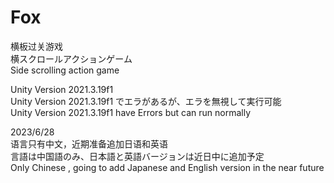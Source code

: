 # Fox

横板过关游戏  
横スクロールアクションゲーム  
Side scrolling action game

 Unity Version 2021.3.19f1  
 Unity Version 2021.3.19f1 でエラがあるが、エラを無視して実行可能  
 Unity Version 2021.3.19f1 have Errors but can run normally

2023/6/28   
语言只有中文，近期准备追加日语和英语  
言語は中国語のみ、日本語と英語バージョンは近日中に追加予定  
Only Chinese , going to add Japanese and English version in the near future
